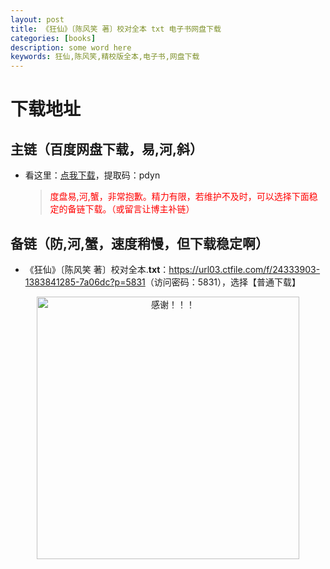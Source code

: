 ```yaml
---
layout: post
title: 《狂仙》〔陈风笑 著〕校对全本 txt 电子书网盘下载
categories: [books]
description: some word here
keywords: 狂仙,陈风笑,精校版全本,电子书,网盘下载
---
```


# 下载地址

## 主链（百度网盘下载，易,河,斜）

- 看这里：[点我下载](https://pan.baidu.com/s/1iMXUbSbtZQZjDcqDmnWUyw?pwd=pdyn)，提取码：pdyn

  > <p style="color:red" >度盘易,河,蟹，非常抱歉。精力有限，若维护不及时，可以选择下面稳定的备链下载。（或留言让博主补链）</p>

## 备链（防,河,蟹，速度稍慢，但下载稳定啊）

- 《狂仙》〔陈风笑 著〕校对全本.**txt**：<https://url03.ctfile.com/f/24333903-1383841285-7a06dc?p=5831>（访问密码：5831），选择【普通下载】

<div align="center"><img src="https://pic.imgdb.cn/item/6707df6bd29ded1a8ce37031.gif" alt="感谢！！！" width="420px" height="auto"/></div>
